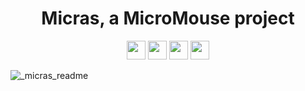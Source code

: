 <h1 align="center">
    Micras, a MicroMouse project
</h1>

<p align="center">
    <img src="https://forthebadge.com/images/badges/open-source.svg" height="30" href ="https://forthebadge.com"/>
    <img src="https://forthebadge.com/images/badges/made-with-crayons.svg" height="30" href ="https://forthebadge.com"/>
    <img src="https://forthebadge.com/images/badges/built-with-love.svg" height="30" href ="https://forthebadge.com"/>
    <img src="https://forthebadge.com/images/badges/powered-by-black-magic.svg" height="30" href ="https://forthebadge.com"/>
</p>

![_micras_readme](https://github.com/Team-Micras/.github/assets/62271285/d6cdcb07-33f6-4cec-9c27-8397236cc35f)
